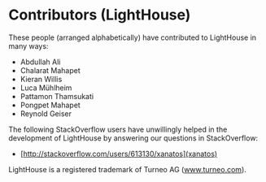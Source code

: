 # Contributors (LightHouse)

These people (arranged alphabetically) have contributed to LightHouse in many ways:

- Abdullah Ali
- Chalarat Mahapet
- Kieran Willis
- Luca Mühlheim
- Pattamon Thamsukati
- Pongpet Mahapet
- Reynold Geiser

The following StackOverflow users have unwillingly helped in the development of LightHouse by answering our questions in StackOverflow:

- [http://stackoverflow.com/users/613130/xanatos](xanatos)

LightHouse is a registered trademark of Turneo AG (www.turneo.com).
